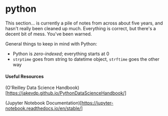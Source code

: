 # python

This section... is currently a pile of notes from across about five years, and hasn't really been cleaned up much.  Everything is correct, but there's a decent bit of mess.  You've been warned.


General things to keep in mind with Python:

* Python is _zero-indexed_; everything starts at 0
* `strptime` goes from string to datetime object, `strftime` goes the other way


#### Useful Resources

(O'Reilley Data Science Handbook)[https://jakevdp.github.io/PythonDataScienceHandbook/]

(Jupyter Notebook Documentation)[https://jupyter-notebook.readthedocs.io/en/stable/]